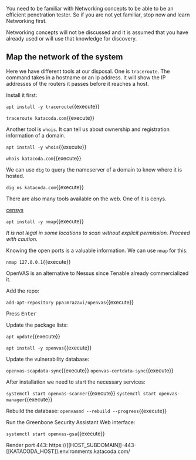 You need to be familiar with Networking concepts to be able to be an efficient penetration tester. So if you are not yet familiar, stop now and learn Networking first.

Networking concepts will not be discussed and it is assumed that you have already used or will use that knowledge for discovery.

## Map the network of the system

Here we have different tools at our disposal. One is `traceroute`. The command takes in a hostname or an ip address. It will show the IP addresses of the routers it passes before it reaches a host.

Install it first:

`apt install -y traceroute`{{execute}}

`traceroute katacoda.com`{{execute}}

Another tool is `whois`. It can tell us about ownership and registration information of a domain.

`apt install -y whois`{{execute}}

`whois katacoda.com`{{execute}}

We can use `dig` to query the nameserver of a domain to know where it is hosted.

`dig ns katacoda.com`{{execute}}

There are also many tools available on the web. One of it is cenys.

[censys](https://censys.io/ipv4?q=katacoda.com)

`apt install -y nmap`{{execute}}

*It is not legal in some locations to scan without explicit permission. Proceed with caution.*

Knowing the open ports is a valuable information. We can use `nmap` for this.

`nmap 127.0.0.1`{{execute}}

OpenVAS is an alternative to Nessus since Tenable already commercialized it.

Add the repo:

`add-apt-repository ppa:mrazavi/openvas`{{execute}}

Press <kbd>Enter</kbd>

Update the package lists:

`apt update`{{execute}}

`apt install -y openvas`{{execute}}

Update the vulnerability database:

`openvas-scapdata-sync`{{execute}}
`openvas-certdata-sync`{{execute}}

After installation we need to start the necessary services:

`systemctl start openvas-scanner`{{execute}}
`systemctl start openvas-manager`{{execute}}

Rebuild the database:
`openvasmd --rebuild --progress`{{execute}}

Run the Greenbone Security Assistant Web interface:

`systemctl start openvas-gsa`{{execute}}

Render port 443: https://[[HOST_SUBDOMAIN]]-443-[[KATACODA_HOST]].environments.katacoda.com/
